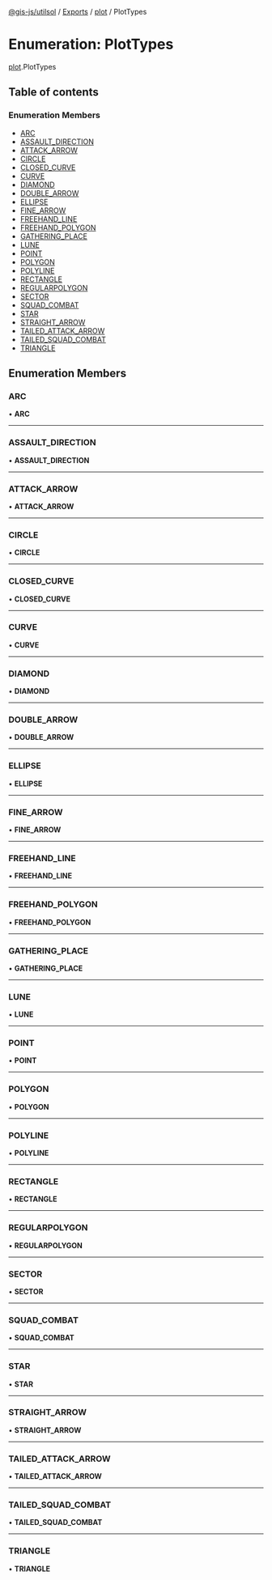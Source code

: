 [@gis-js/utilsol](../README.md) / [Exports](../modules.md) / [plot](../modules/plot.md) / PlotTypes

# Enumeration: PlotTypes

[plot](../modules/plot.md).PlotTypes

## Table of contents

### Enumeration Members

- [ARC](plot.PlotTypes.md#arc)
- [ASSAULT\_DIRECTION](plot.PlotTypes.md#assault_direction)
- [ATTACK\_ARROW](plot.PlotTypes.md#attack_arrow)
- [CIRCLE](plot.PlotTypes.md#circle)
- [CLOSED\_CURVE](plot.PlotTypes.md#closed_curve)
- [CURVE](plot.PlotTypes.md#curve)
- [DIAMOND](plot.PlotTypes.md#diamond)
- [DOUBLE\_ARROW](plot.PlotTypes.md#double_arrow)
- [ELLIPSE](plot.PlotTypes.md#ellipse)
- [FINE\_ARROW](plot.PlotTypes.md#fine_arrow)
- [FREEHAND\_LINE](plot.PlotTypes.md#freehand_line)
- [FREEHAND\_POLYGON](plot.PlotTypes.md#freehand_polygon)
- [GATHERING\_PLACE](plot.PlotTypes.md#gathering_place)
- [LUNE](plot.PlotTypes.md#lune)
- [POINT](plot.PlotTypes.md#point)
- [POLYGON](plot.PlotTypes.md#polygon)
- [POLYLINE](plot.PlotTypes.md#polyline)
- [RECTANGLE](plot.PlotTypes.md#rectangle)
- [REGULARPOLYGON](plot.PlotTypes.md#regularpolygon)
- [SECTOR](plot.PlotTypes.md#sector)
- [SQUAD\_COMBAT](plot.PlotTypes.md#squad_combat)
- [STAR](plot.PlotTypes.md#star)
- [STRAIGHT\_ARROW](plot.PlotTypes.md#straight_arrow)
- [TAILED\_ATTACK\_ARROW](plot.PlotTypes.md#tailed_attack_arrow)
- [TAILED\_SQUAD\_COMBAT](plot.PlotTypes.md#tailed_squad_combat)
- [TRIANGLE](plot.PlotTypes.md#triangle)

## Enumeration Members

### ARC

• **ARC**

___

### ASSAULT\_DIRECTION

• **ASSAULT\_DIRECTION**

___

### ATTACK\_ARROW

• **ATTACK\_ARROW**

___

### CIRCLE

• **CIRCLE**

___

### CLOSED\_CURVE

• **CLOSED\_CURVE**

___

### CURVE

• **CURVE**

___

### DIAMOND

• **DIAMOND**

___

### DOUBLE\_ARROW

• **DOUBLE\_ARROW**

___

### ELLIPSE

• **ELLIPSE**

___

### FINE\_ARROW

• **FINE\_ARROW**

___

### FREEHAND\_LINE

• **FREEHAND\_LINE**

___

### FREEHAND\_POLYGON

• **FREEHAND\_POLYGON**

___

### GATHERING\_PLACE

• **GATHERING\_PLACE**

___

### LUNE

• **LUNE**

___

### POINT

• **POINT**

___

### POLYGON

• **POLYGON**

___

### POLYLINE

• **POLYLINE**

___

### RECTANGLE

• **RECTANGLE**

___

### REGULARPOLYGON

• **REGULARPOLYGON**

___

### SECTOR

• **SECTOR**

___

### SQUAD\_COMBAT

• **SQUAD\_COMBAT**

___

### STAR

• **STAR**

___

### STRAIGHT\_ARROW

• **STRAIGHT\_ARROW**

___

### TAILED\_ATTACK\_ARROW

• **TAILED\_ATTACK\_ARROW**

___

### TAILED\_SQUAD\_COMBAT

• **TAILED\_SQUAD\_COMBAT**

___

### TRIANGLE

• **TRIANGLE**
